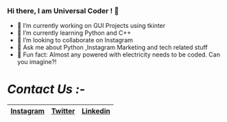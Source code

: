 ### Hi there, I am Universal Coder ! 👋

- 📌 I’m currently working on GUI Projects using tkinter
- 📌 I’m currently learning Python and C++
- 📌 I’m looking to collaborate on Instagram
- 📌 Ask me about Python ,Instagram Marketing and tech related stuff
- 📌 Fun fact: Almost any powered with electricity needs to be coded. Can you imagine?!

# *Contact Us :-*


|[Instagram](https://instagram.com/universal_coder)|[Twitter](https://twitter.com/LondheAaryan)|[Linkedin](https://www.linkedin.com/in/aaryan-r-londhe-0a1809179/)|
|-|-|-|
